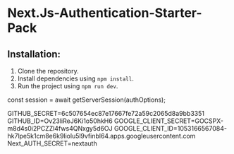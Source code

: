 # Next.Js-Authentication-Starter-Pack

## Installation:

1. Clone the repository.
2. Install dependencies using `npm install`.
3. Run the project using `npm run dev`.

<!-- cookies get user email  -->

const session = await getServerSession(authOptions);

<!-- env -->

GITHUB_SECRET=6c507654ec87e17667fe72a59c2065d8a9bb3351
GITHUB_ID=Ov23liReJ6Ki1o50hkH6
GOOGLE_CLIENT_SECRET=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
GOOGLE_CLIENT_ID=1053166567084-hk7lpe5k1cm8e6k9liolu5l9vfinbl64.apps.googleusercontent.com
Next_AUTH_SECRET=nextauth
